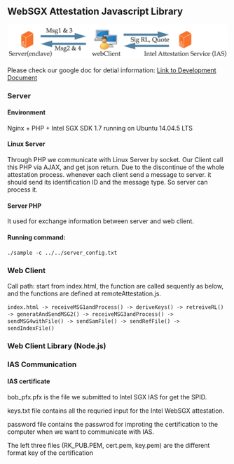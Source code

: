 ## WebSGX Attestation Javascript Library

![Overview](/Overview.png "Overview of WebSGX Attestation")

Please check our google doc for detial information: [Link to Development Document](https://docs.google.com/document/d/1ODTzUhnvWBszTK9oGUVX6fY3PCQHI7qbXqOfrc2Q5ek/edit?usp=sharing)

### Server

#### Environment
Nginx + PHP + Intel SGX SDK 1.7 running on Ubuntu 14.04.5 LTS

#### Linux Server
Through PHP we communicate with Linux Server by socket. Our Client call this PHP via AJAX, and get json return. Due to the discontinue of the whole attestation process. whenever each client send a message to server. it should send its identification ID and the message type. So server can process it. 

#### Server PHP
It used for exchange information between server and web client.
#### Running command:

```
./sample -c ../../server_config.txt
```

### Web Client
Call path: start from index.html, the function are called sequently as below, and the functions are defined at remoteAttestation.js.
```
index.html -> receiveMSG1andProcess() -> deriveKeys() -> retreiveRL() -> generatAndSendMSG2() -> receiveMSG3andProcess() -> sendMSG4withFile() -> sendSamFile() -> sendRefFile() -> sendIndexFile()
```

### Web Client Library (Node.js)


### IAS Communication

#### IAS certificate

bob_pfx.pfx is the file we submitted to Intel SGX IAS for get the SPID.

keys.txt file contains all the requried input for the Intel WebSGX attestation.

password file contains the passwrod for improting the certification to the computer when we want to communicate with IAS.

The left three files (RK_PUB.PEM, cert.pem, key.pem) are the different format key of the certification


